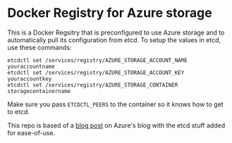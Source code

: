 # Docker Registry for Azure storage

This is a Docker Regsitry that is preconfigured to use Azure storage and to automatically pull its configuration from etcd.  To setup the values in etcd, use these commands:

```
etcdctl set /services/registry/AZURE_STORAGE_ACCOUNT_NAME youraccountname
etcdctl set /services/registry/AZURE_STORAGE_ACCOUNT_KEY youraccountkey
etcdctl set /services/registry/AZURE_STORAGE_CONTAINER storagecontainername
```

Make sure you pass `ETCDCTL_PEERS` to the container so it knows how to get to etcd.

This repo is based of a [blog post](http://azure.microsoft.com/blog/2014/11/11/deploying-your-own-private-docker-registry-on-azure/) on Azure's blog with the etcd stuff added for ease-of-use.
